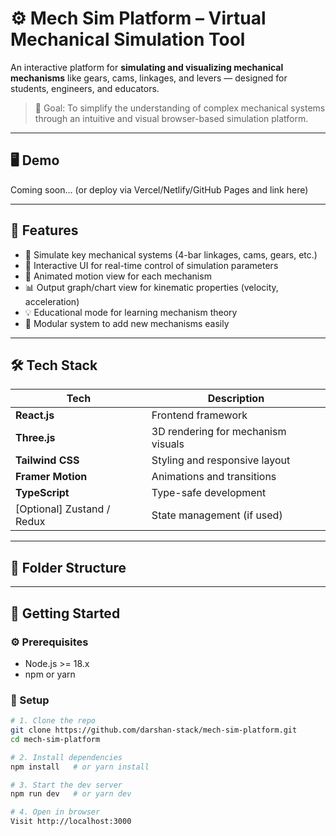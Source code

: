 # ⚙️ Mech Sim Platform – Virtual Mechanical Simulation Tool

An interactive platform for **simulating and visualizing mechanical mechanisms** like gears, cams, linkages, and levers — designed for students, engineers, and educators.

> 🎯 Goal: To simplify the understanding of complex mechanical systems through an intuitive and visual browser-based simulation platform.

---

## 🖥️ Demo

Coming soon... (or deploy via Vercel/Netlify/GitHub Pages and link here)

---

## 📌 Features

- 🔧 Simulate key mechanical systems (4-bar linkages, cams, gears, etc.)
- 📐 Interactive UI for real-time control of simulation parameters
- 🎥 Animated motion view for each mechanism
- 📊 Output graph/chart view for kinematic properties (velocity, acceleration)
- 💡 Educational mode for learning mechanism theory
- 🧩 Modular system to add new mechanisms easily

---

## 🛠 Tech Stack

| Tech         | Description                        |
|--------------|------------------------------------|
| **React.js** | Frontend framework                 |
| **Three.js** | 3D rendering for mechanism visuals |
| **Tailwind CSS** | Styling and responsive layout |
| **Framer Motion** | Animations and transitions     |
| **TypeScript** | Type-safe development            |
| [Optional] Zustand / Redux | State management (if used) |

---

## 📁 Folder Structure


---

## 🚀 Getting Started

### ⚙️ Prerequisites

- Node.js >= 18.x
- npm or yarn

### 🔧 Setup

```bash
# 1. Clone the repo
git clone https://github.com/darshan-stack/mech-sim-platform.git
cd mech-sim-platform

# 2. Install dependencies
npm install   # or yarn install

# 3. Start the dev server
npm run dev   # or yarn dev

# 4. Open in browser
Visit http://localhost:3000
